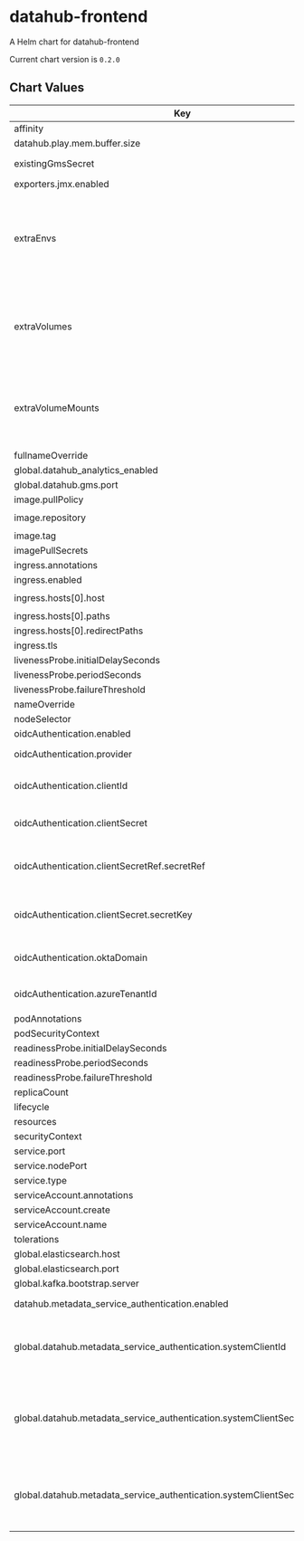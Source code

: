 datahub-frontend
================
A Helm chart for datahub-frontend

Current chart version is `0.2.0`

## Chart Values

| Key | Type | Default | Description |
|-----|------|---------|-------------|
| affinity | object | `{}` |  |
| datahub.play.mem.buffer.size | string | `"10MB"` |  |
| existingGmsSecret | object | {} | Reference to GMS secret if already exists |
| exporters.jmx.enabled | boolean | false |  |
| extraEnvs | Extra [environment variables][] which will be appended to the `env:` definition for the container | `[]` |
| extraVolumes | Templatable string of additional `volumes` to be passed to the `tpl` function | "" |
| extraVolumeMounts | Templatable string of additional `volumeMounts` to be passed to the `tpl` function | "" |
| fullnameOverride | string | `"datahub-frontend"` |  |
| global.datahub_analytics_enabled | boolean | true |  |
| global.datahub.gms.port | string | `"8080"` |  |
| image.pullPolicy | string | `"IfNotPresent"` |  |
| image.repository | string | `"linkedin/datahub-frontend-react"` |  |
| image.tag | string | `"head"` |  |
| imagePullSecrets | list | `[]` |  |
| ingress.annotations | object | `{}` |  |
| ingress.enabled | bool | `false` |  |
| ingress.hosts[0].host | string | `"chart-example.local"` |  |
| ingress.hosts[0].paths | list | `[]` |  |
| ingress.hosts[0].redirectPaths | list | `[]` |  |
| ingress.tls | list | `[]` |  |
| livenessProbe.initialDelaySeconds | int | `60` |  |
| livenessProbe.periodSeconds | int | `30` |  |
| livenessProbe.failureThreshold | int | `4` |  |
| nameOverride | string | `""` |  |
| nodeSelector | object | `{}` |  |
| oidcAuthentication.enabled | boolean | `false` | Enable [OIDC authentication](https://datahubproject.io/docs/authentication/guides/sso/configure-oidc-react) |
| oidcAuthentication.provider | string | `""` | One of the supported OIDC providers: [google](https://datahubproject.io/docs/authentication/guides/sso/configure-oidc-react-google), [okta](https://datahubproject.io/docs/authentication/guides/sso/configure-oidc-react-okta), or [azure](https://datahubproject.io/docs/authentication/guides/sso/configure-oidc-react-azure) |
| oidcAuthentication.clientId | string | `""` | A unique identifier for your application with the identity provider |
| oidcAuthentication.clientSecret | string | `""` | A shared secret to use for exchange between you and your identity provider |
| oidcAuthentication.clientSecretRef.secretRef | string | `"nil"` | Optional, this is the reference to the shared secret to use for exchange between you and your identity provider |
| oidcAuthentication.clientSecret.secretKey | string | `"nil"` | Optional, this is the key of the shared secret to use for exchange between you and your identity provider |
| oidcAuthentication.oktaDomain | string | `""` | Okta domain, e.g. `dev-12345.okta.com`; needed only if `provider` is set to `okta` |
| oidcAuthentication.azureTenantId | string | `""` | Azure directory (tenant) ID; neede only if `provider` is set to `azure` |
| podAnnotations | object | `{}` |  |
| podSecurityContext | object | `{}` |  |
| readinessProbe.initialDelaySeconds | int | `60` |  |
| readinessProbe.periodSeconds | int | `30` |  |
| readinessProbe.failureThreshold | int | `4` |  |
| replicaCount | int | `1` |  |
| lifecycle | object | `{}` |  |
| resources | object | `{}` |  |
| securityContext | object | `{}` |  |
| service.port | int | `9001` |  |
| service.nodePort | int | `""` |  |
| service.type | string | `"LoadBalancer"` |  |
| serviceAccount.annotations | object | `{}` |  |
| serviceAccount.create | bool | `true` |  |
| serviceAccount.name | string | `nil` |  |
| tolerations | list | `[]` |  |
| global.elasticsearch.host | string | `"elasticsearch"` |  |
| global.elasticsearch.port | string | `"9200"` |  |
| global.kafka.bootstrap.server | string | `"broker:9092"` |  |
| datahub.metadata_service_authentication.enabled | bool | `false` | Whether Metadata Service Authentication is enabled. |
| global.datahub.metadata_service_authentication.systemClientId | string | `"__datahub_system"` | The internal system id that is used to communicate with DataHub GMS. Required if metadata_service_authentication is 'true'. |
| global.datahub.metadata_service_authentication.systemClientSecret.secretRef | string | `nil` | The reference to a secret containing the internal system secret that is used to communicate with DataHub GMS. Required if metadata_service_authentication is 'true'. |
| global.datahub.metadata_service_authentication.systemClientSecret.secretKey | string | `nil` | The key of a secret containing the internal system secret that is used to communicate with DataHub GMS. Required if metadata_service_authentication is 'true'. |
